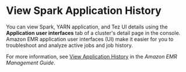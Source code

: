 # View Spark Application History<a name="emr-spark-application-history"></a>

You can view Spark, YARN application, and Tez UI details using the **Application user interfaces** tab of a cluster's detail page in the console\. Amazon EMR application user interfaces \(UI\) make it easier for you to troubleshoot and analyze active jobs and job history\.

For more information, see [View Application History](https://docs.aws.amazon.com/emr/latest/ManagementGuide/emr-cluster-application-history.html) in the *Amazon EMR Management Guide*\.